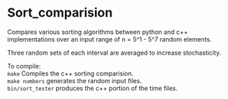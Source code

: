 # Sort_comparision
Compares various sorting algorithms between python and c++ implementations
over an input range of n = 5^1 - 5^7 random elements.

Three random sets of each interval are averaged to increase stochasticity.


To compile:  
    ``` make ``` Compiles the c++ sorting comparision.  
    ``` make numbers ``` generates the random input files.  
    ``` bin/sort_tester ``` produces the c++ portion of the time files.
